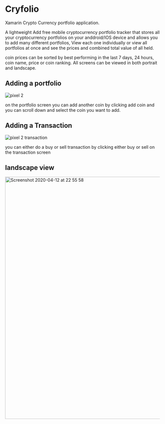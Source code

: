 # Cryfolio
Xamarin Crypto Currency portfolio application.

A lightweight Add free mobile cryptocurrency portfolio tracker that stores all your cryptocurrency portfolios on your anddroid/IOS device and allows you to add many different portfolios, View each one individually or view all portfolios at once and see the prices and combined total value of all held.

coin prices can be sorted by best performing in the last 7 days, 24 hours, coin name, price or coin ranking. All screens can be viewed in both portrait and landscape.

Adding a portfolio
------------------

![pixel 2](https://user-images.githubusercontent.com/9416798/79080462-f616f280-7d0c-11ea-8510-1632af7acf48.gif)

on the portfolio screen you can add another coin by clicking add coin and you can scroll down and select the coin you want to add.


Adding a Transaction
--------------------


![pixel 2 transaction](https://user-images.githubusercontent.com/9416798/79080658-bd781880-7d0e-11ea-863e-560d60c8c04a.gif)

you can either do a buy or sell transaction by clicking either buy or sell on the transaction screen


landscape view
--------------

<img width="787" alt="Screenshot 2020-04-12 at 22 55 58" src="https://user-images.githubusercontent.com/9416798/79080924-d681c900-7d10-11ea-88e6-9779f0520d63.png">



